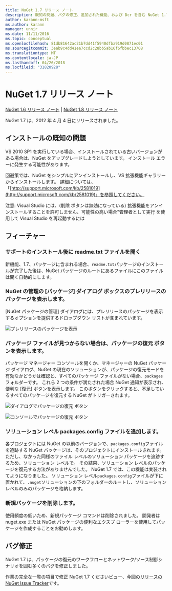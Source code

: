 ```yaml
---
title: NuGet 1.7 リリース ノート
description: 既知の問題、バグの修正、追加された機能、および Dcr を含む NuGet 1.7 リリース ノートです。
author: karann-msft
ms.author: karann
manager: unnir
ms.date: 11/11/2016
ms.topic: conceptual
ms.openlocfilehash: 81db81642ac21b7dd41f5940dfba919d0871ec01
ms.sourcegitcommit: 3eab9c4dd41ea7ccd2c28bb5ab16f6fbbec13708
ms.translationtype: MT
ms.contentlocale: ja-JP
ms.lasthandoff: 04/26/2018
ms.locfileid: "31820928"
---
```

# <a name="nuget-17-release-notes"></a>NuGet 1.7 リリース ノート

[NuGet 1.6 リリース ノート](../release-notes/nuget-1.6.md) | [NuGet 1.8 リリース ノート](../release-notes/nuget-1.8.md)

NuGet 1.7 は、2012 年 4 月 4 日にリリースされました。

## <a name="known-installation-issue"></a>インストールの既知の問題
VS 2010 SP1 を実行している場合、インストールされている古いバージョンがある場合は、NuGet をアップグレードしようとしています。 インストール エラーに発生する可能性があります。

回避策では、NuGet をシンプルにアンインストールし、VS 拡張機能ギャラリーからインストールします。  詳細については、「[http://support.microsoft.com/kb/2581019](http://support.microsoft.com/kb/2581019)」を参照してください。

注意: Visual Studio には、(削除 ボタンは無効になっている) 拡張機能をアンインストールすることを許可しません、可能性の高い場合"管理者として実行 を使用して Visual Studio を再起動するには

## <a name="features"></a>フィーチャー

### <a name="support-opening-readmetxt-file-after-installation"></a>サポートのインストール後に readme.txt ファイルを開く
新機能、1.7、パッケージに含まれる場合、`readme.txt`パッケージのインストールが完了した後は、NuGet パッケージのルートにあるファイルにこのファイルは開く自動的にします。

### <a name="show-prerelease-packages-in-the-manage-nuget-packages-dialog"></a>NuGet の管理の [パッケージ] ダイアログ ボックスのプレリリースのパッケージを表示します。
[NuGet パッケージの管理] ダイアログには、プレリリースのパッケージを表示するオプションを提供するドロップダウン リストが含まれています。

![プレリリースのパッケージを表示](./media/prerelease-dropdown.png)

### <a name="show-package-restore-button-when-package-files-are-missing"></a>パッケージ ファイルが見つからない場合は、パッケージの復元 ボタンを表示します。
パッケージ マネージャー コンソールを開くか、マネージャーの NuGet パッケージ ダイアログ、NuGet の現在のソリューションが、パッケージの復元モードを有効なかどうかは確認と、すべてのパッケージ ファイルがない場合、`packages`フォルダーです。 これら 2 つの条件が満たされた場合 NuGet 通知が表示され、便利な [復元] ボタンを表示します。 このボタンをクリックすると、不足しているすべてのパッケージを復元する NuGet がトリガーされます。

![ダイアログでパッケージの復元 ボタン](./media/packagerestore-dialog.png)

![コンソールでパッケージの復元 ボタン](./media/packagerestore-console.png)

### <a name="add-solution-level-packagesconfig-file"></a>ソリューション レベル packages.config ファイルを追加します。
各プロジェクトには NuGet の以前のバージョンで、`packages.config`ファイルを追跡する NuGet パッケージは、そのプロジェクトにインストールされます。 ただし、なかった同様のファイル レベルのソリューション パッケージを追跡するため、ソリューション レベルで。 その結果、ソリューション レベルのパッケージを復元する方法がありませんでした。
NuGet 1.7 では、この機能は実装されてようになりました。 ソリューション レベル`packages.config`ファイルが下に置かれて、`.nuget`ソリューションの下のフォルダーのルートし、ソリューション レベルのみのパッケージを格納します。

### <a name="remove-new-package-command"></a>新規パッケージを削除します。
使用頻度の低いため、新規パッケージ コマンドは削除されました。 開発者は nuget.exe または NuGet パッケージの便利なエクスプ ローラーを使用してパッケージを作成することをお勧めします。

## <a name="bug-fixes"></a>バグ修正
NuGet 1.7 は、パッケージの復元のワークフローとネットワーク/ソース制御シナリオを囲む多くのバグを修正しました。

作業の完全な一覧の項目で修正 NuGet 1.7 くださいビュー、[今回のリリースの NuGet Issue Tracker](http://nuget.codeplex.com/workitem/list/advanced?keyword=&status=Closed&type=All&priority=All&release=NuGet%201.7&assignedTo=All&component=All&sortField=Votes&sortDirection=Descending&page=0)です。

